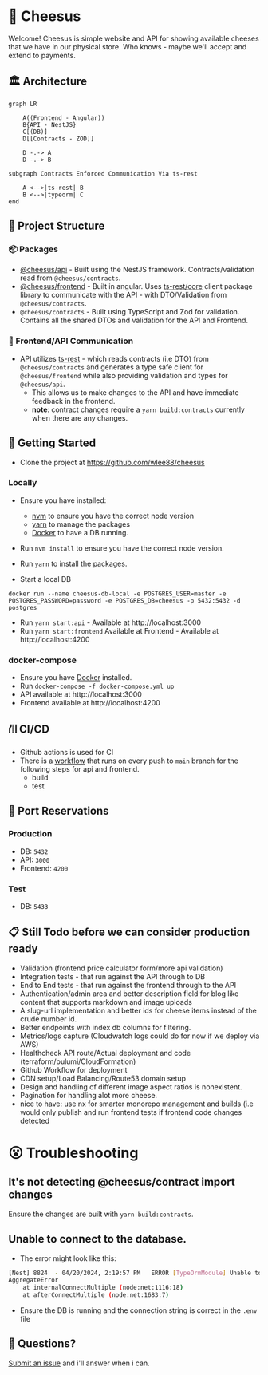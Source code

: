 # 🧀 Cheesus

Welcome! Cheesus is simple website and API for showing available cheeses that we have in our physical store. Who knows - maybe we'll accept and extend to payments.


## 🏛️ Architecture

```mermaid
graph LR

    A((Frontend - Angular))
    B{API - NestJS}
    C[(DB)]
    D[[Contracts - ZOD]]

    D -.-> A
    D -.-> B
    
subgraph Contracts Enforced Communication Via ts-rest

    A <-->|ts-rest| B
    B <-->|typeorm| C
end

```

## 📁 Project Structure

### 📦 Packages
- [@cheesus/api](packages/api/README.md) - Built using the NestJS framework. Contracts/validation read from `@cheesus/contracts`.
- [@cheesus/frontend](packages/frontend/README.md) - Built in angular. Uses [ts-rest/core](https://ts-rest.com/)  client package library to communicate with the API - with DTO/Validation from `@cheesus/contracts`.
- `@cheesus/contracts` - Built using TypeScript and Zod for validation. Contains all the shared DTOs and validation for the API and Frontend.

### 🤝 Frontend/API Communication
- API utilizes [ts-rest](https://ts-rest.com/) - which reads contracts (i.e DTO) from `@cheesus/contracts` and generates a type safe client for `@cheesus/frontend` while also providing validation and types for `@cheesus/api`.
  - This allows us to make changes to the API and have immediate feedback in the frontend.
  - **note**: contract changes require a `yarn build:contracts` currently when there are any changes.


## 🏃 Getting Started
- Clone the project at https://github.com/wlee88/cheesus
### Locally
- Ensure you have installed:
  - [nvm](https://github.com/nvm-sh/nvm) to ensure you have the correct node version
  - [yarn](https://classic.yarnpkg.com/en/docs/install) to manage the packages
  - [Docker](https://docs.docker.com/get-docker/) to have a DB running.

- Run `nvm install` to ensure you have the correct node version.
- Run `yarn` to install the packages.
- Start a local DB
```
docker run --name cheesus-db-local -e POSTGRES_USER=master -e POSTGRES_PASSWORD=password -e POSTGRES_DB=cheesus -p 5432:5432 -d postgres
```
- Run `yarn start:api` - Available at http://localhost:3000
- Run `yarn start:frontend` Available at Frontend - Available at http://localhost:4200

### docker-compose
- Ensure you have [Docker](https://docs.docker.com/get-docker/) installed.
- Run `docker-compose -f docker-compose.yml up`
- API available at http://localhost:3000
- Frontend available at http://localhost:4200

## ⛙ CI/CD
- Github actions is used for CI
- There is a [workflow](https://github.com/wlee88/cheesus/actions) that runs on every push to `main` branch for the following steps for api and frontend.
  - build
  - test

## 🚢 Port Reservations
### Production
- DB: `5432`
- API: `3000`
- Frontend: `4200`
### Test
- DB: `5433`

## 📋 Still Todo before we can consider production ready
- Validation (frontend price calculator form/more api validation)
- Integration tests - that run against the API through to DB
- End to End tests - that run against the frontend through to the API
- Authentication/admin area and better description field for blog like content that supports markdown and image uploads
- A slug-url implementation and better ids for cheese items instead of the crude number id.
- Better endpoints with index db columns for filtering.
- Metrics/logs capture (Cloudwatch logs could do for now if we deploy via AWS)
- Healthcheck API route/Actual deployment and code (terraform/pulumi/CloudFormation)
- Github Workflow for deployment
- CDN setup/Load Balancing/Route53 domain setup
- Design and handling of different image aspect ratios is nonexistent.
- Pagination for handling alot more cheese.
- nice to have: use nx for smarter monorepo management and builds  (i.e would only publish and run frontend tests if frontend code changes detected

# 😮 Troubleshooting

## It's not detecting @cheesus/contract import changes

Ensure the changes are built with `yarn build:contracts`. 

## Unable to connect to the database.
- The error might look like this:
```bash
[Nest] 8824  - 04/20/2024, 2:19:57 PM   ERROR [TypeOrmModule] Unable to connect to the database. Retrying (1)...
AggregateError
    at internalConnectMultiple (node:net:1116:18)
    at afterConnectMultiple (node:net:1683:7)

```
- Ensure the DB is running and the connection string is correct in the `.env` file


## 👋 Questions?
 [Submit an issue](https://github.com/wlee88/cheesus/issues) and i'll answer when i can.
